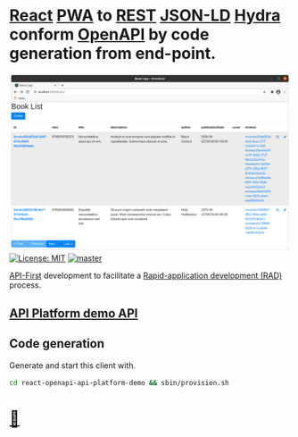 # [React](https://reactjs.org) [PWA](https://en.wikipedia.org/wiki/Progressive_web_applications) to [REST](http://en.wikipedia.org/wiki/REST) [JSON-LD](http://en.wikipedia.org/wiki/JSON-LD) [Hydra](http://hydra-cg.com) conform [OpenAPI](http://swagger.io/resources/open-api) by code generation from end-point.
![React OpenAPI API Platform demo](./doc/react-openapi-api-platform-demo.png?raw=true "React OpenAPI API Platform demo")
[![License: MIT](https://img.shields.io/badge/License-MIT-blue.svg)](https://raw.githubusercontent.com/noud/react-openapi-api-platform-demo/master/LICENSE)
[![master](https://img.shields.io/badge/current-dev-aa11ff.svg)](https://github.com/noud/react-openapi-api-platform-demo/releases)

[API-First](https://swagger.io/resources/articles/adopting-an-api-first-approach/) development to facilitate a [Rapid-application development (RAD)](https://en.wikipedia.org/wiki/Rapid_application_development) process.
## [API Platform demo API](http://demo.api-platform.com)
## Code generation
Generate and start this client with.
```bash
cd react-openapi-api-platform-demo && sbin/provision.sh
```
# [📁](http://github.com/noud)